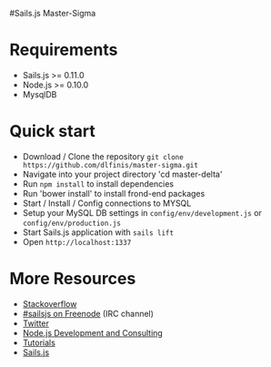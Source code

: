 #Sails.js Master-Sigma

# Requirements

- Sails.js >= 0.11.0
- Node.js >= 0.10.0
- MysqlDB

# Quick start

- Download / Clone the repository `git clone https://github.com/dlfinis/master-sigma.git`
- Navigate into your project directory 'cd master-delta'
- Run `npm install` to install dependencies
- Run 'bower install' to install frond-end packages
- Start / Install / Config connections to MYSQL
- Setup your MySQL DB settings in `config/env/development.js` or `config/env/production.js`
- Start Sails.js application with `sails lift`
- Open `http://localhost:1337`

# More Resources

- [Stackoverflow](http://stackoverflow.com/questions/tagged/sails.js)
- [#sailsjs on Freenode](http://webchat.freenode.net/) (IRC channel)
- [Twitter](https://twitter.com/sailsjs)
- [Node.js Development and Consulting](http://icenodes.com)
- [Tutorials](https://github.com/balderdashy/sails-docs/blob/master/FAQ)
- [Sails.js](http://sailsjs.org/)
